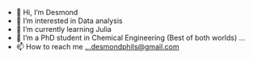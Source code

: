 - 👋 Hi, I’m Desmond
- 👀 I’m interested in Data analysis 
- 🌱 I’m currently learning Julia
- 💞️ I’m a PhD student in Chemical Engineering (Best of both worlds) ...
- 📫 How to reach me ...desmondphils@gmail.com

<!---
desmondchess/desmondchess is a ✨ special ✨ repository because its `README.md` (this file) appears on your GitHub profile.
You can click the Preview link to take a look at your changes.
--->
